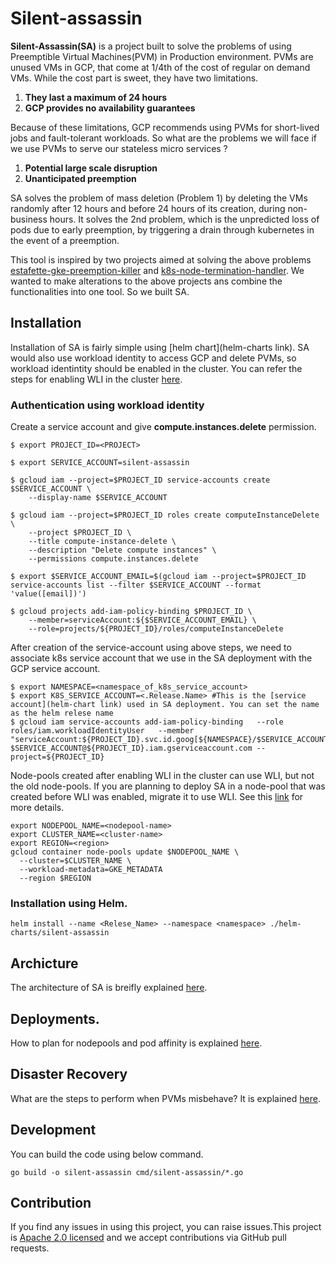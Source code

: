 # Silent-assassin

**Silent-Assassin(SA)** is a project built to solve the problems of using Preemptible Virtual Machines(PVM) in Production environment.
PVMs are unused VMs in GCP, that come at 1/4th of the cost of regular on demand VMs. While the cost part is sweet, they have two limitations.

1) **They last a maximum of 24 hours**
2) **GCP provides no availability guarantees**

Because of these limitations, GCP recommends using PVMs for short-lived jobs and fault-tolerant workloads. So what are the problems we will face if we use PVMs to serve our stateless micro services ?

1) **Potential large scale disruption**
2) **Unanticipated preemption**

SA solves the problem of mass deletion (Problem 1) by deleting the VMs randomly after 12 hours and before 24 hours of its creation, during non-business hours. It solves the 2nd problem, which is the unpredicted loss of pods due to early preemption, by triggering a drain through kubernetes in the event of a preemption.

This tool is inspired by two projects aimed at solving the above problems [estafette-gke-preemption-killer](https://github.com/estafette/estafette-gke-preemptible-killer) and [k8s-node-termination-handler](https://github.com/GoogleCloudPlatform/k8s-node-termination-handler). We wanted to make alterations to the above projects ans combine the functionalities into one tool. So we built SA.


## Installation
Installation of SA is fairly simple using [helm chart](helm-charts link).
SA would also use workload identity to access GCP and delete PVMs, so workload identintity should be enabled in the cluster.
You can refer the steps for enabling WLI in the cluster [here](https://cloud.google.com/kubernetes-engine/docs/how-to/workload-identity#enable_on_cluster).

### Authentication using workload identity
Create a service account and give  **compute.instances.delete** permission.

```
$ export PROJECT_ID=<PROJECT>

$ export SERVICE_ACCOUNT=silent-assassin

$ gcloud iam --project=$PROJECT_ID service-accounts create $SERVICE_ACCOUNT \
    --display-name $SERVICE_ACCOUNT

$ gcloud iam --project=$PROJECT_ID roles create computeInstanceDelete \
    --project $PROJECT_ID \
    --title compute-instance-delete \
    --description "Delete compute instances" \
    --permissions compute.instances.delete

$ export $SERVICE_ACCOUNT_EMAIL=$(gcloud iam --project=$PROJECT_ID service-accounts list --filter $SERVICE_ACCOUNT --format 'value([email])')

$ gcloud projects add-iam-policy-binding $PROJECT_ID \
    --member=serviceAccount:${$SERVICE_ACCOUNT_EMAIL} \
    --role=projects/${PROJECT_ID}/roles/computeInstanceDelete
```

After creation of the service-account using above steps, we need to associate k8s service account that we use in the SA deployment with the GCP service account.

```
$ export NAMESPACE=<namespace_of_k8s_service_account>
$ export K8S_SERVICE_ACCOUNT=<.Release.Name> #This is the [service account](helm-chart link) used in SA deployment. You can set the name as the helm relese name
$ gcloud iam service-accounts add-iam-policy-binding   --role roles/iam.workloadIdentityUser   --member "serviceAccount:${PROJECT_ID}.svc.id.goog[${NAMESPACE}/$SERVICE_ACCOUNT]" $SERVICE_ACCOUNT@${PROJECT_ID}.iam.gserviceaccount.com --project=${PROJECT_ID}
```

Node-pools created after enabling WLI in the cluster can use WLI, but not the old node-pools. If you are planning to deploy SA in a node-pool that was created before WLI was enabled, migrate it to use WLI. See this [link](https://cloud.google.com/kubernetes-engine/docs/how-to/workload-identity) for more details.

```
export NODEPOOL_NAME=<nodepool-name>
export CLUSTER_NAME=<cluster-name>
export REGION=<region>
gcloud container node-pools update $NODEPOOL_NAME \
  --cluster=$CLUSTER_NAME \
  --workload-metadata=GKE_METADATA
  --region $REGION
 ```

### Installation using Helm.
```
helm install --name <Relese_Name> --namespace <namespace> ./helm-charts/silent-assassin
```
## Archicture
The architecture of SA is breifly explained [here](https://github.com/roppenlabs/silent-assassin/tree/AddingDocs/docs).

## Deployments.

How to plan for nodepools and pod affinity is explained [here](https://github.com/roppenlabs/silent-assassin/tree/AddingDocs/docs/nodepools-and-deployment.md).

## Disaster Recovery

What are the steps to perform when PVMs misbehave? It is explained [here](https://github.com/roppenlabs/silent-assassin/tree/AddingDocs/docs/disaster-recovery.md).


## Development
You can build the code using below command.
```
go build -o silent-assassin cmd/silent-assassin/*.go
```
## Contribution
If you find any issues in using this project, you can raise issues.This project is [Apache 2.0 licensed](https://github.com/roppenlabs/silent-assassin/tree/AddingDocs/LICENSE) and we accept contributions via GitHub pull requests.
